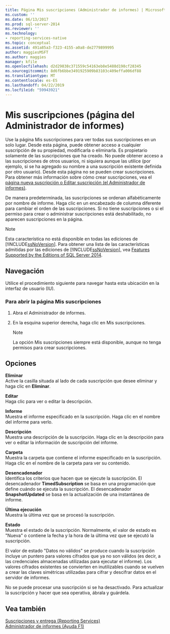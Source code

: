 ```yaml
---
title: Página Mis suscripciones (Administrador de informes) | Microsoft Docs
ms.custom: ''
ms.date: 06/13/2017
ms.prod: sql-server-2014
ms.reviewer: ''
ms.technology:
- reporting-services-native
ms.topic: conceptual
ms.assetid: 491a85a3-f323-4155-a0a8-de2779899995
author: maggiesMSFT
ms.author: maggies
manager: kfile
ms.openlocfilehash: d2d29838c371559c54163eb8e5488d198cf28345
ms.sourcegitcommit: 8d6fb6bbe3491925909b83103c409effa006df88
ms.translationtype: MT
ms.contentlocale: es-ES
ms.lasthandoff: 04/22/2019
ms.locfileid: "59943921"
---
```

# <a name="my-subscriptions-page-report-manager"></a>Mis suscripciones (página del Administrador de informes)
  Use la página Mis suscripciones para ver todas sus suscripciones en un solo lugar. Desde esta página, puede obtener acceso a cualquier suscripción de su propiedad, modificarla o eliminarla. Es propietario solamente de las suscripciones que ha creado. No puede obtener acceso a las suscripciones de otros usuarios, ni siquiera aunque las utilice (por ejemplo, si se ha agregado su nombre a una suscripción existente definida por otro usuario). Desde esta página no se pueden crear suscripciones. Para obtener más información sobre cómo crear suscripciones, vea el [página nueva suscripción o Editar suscripción &#40;el Administrador de informes&#41;](../../2014/reporting-services/new-subscription-or-edit-subscription-page-report-manager.md).  
  
 De manera predeterminada, las suscripciones se ordenan alfabéticamente por nombre de informe. Haga clic en un encabezado de columna diferente para cambiar el orden de las suscripciones. Si no tiene suscripciones o si el permiso para crear o administrar suscripciones está deshabilitado, no aparecen suscripciones en la página.  
  
> [!NOTE]  
>  Esta característica no está disponible en todas las ediciones de [!INCLUDE[ssNoVersion](../includes/ssnoversion-md.md)]. Para obtener una lista de las características admitidas por las ediciones de [!INCLUDE[ssNoVersion](../includes/ssnoversion-md.md)], vea [Features Supported by the Editions of SQL Server 2014](../../2014/getting-started/features-supported-by-the-editions-of-sql-server-2014.md).  
  
## <a name="navigation"></a>Navegación  
 Utilice el procedimiento siguiente para navegar hasta esta ubicación en la interfaz de usuario (IU).  
  
### <a name="to-open-the-my-subscriptions-page"></a>Para abrir la página Mis suscripciones  
  
1.  Abra el Administrador de informes.  
  
2.  En la esquina superior derecha, haga clic en Mis suscripciones.  
  
    > [!NOTE]  
    >  La opción Mis suscripciones siempre está disponible, aunque no tenga permisos para crear suscripciones.  
  
## <a name="options"></a>Opciones  
 **Eliminar**  
 Active la casilla situada al lado de cada suscripción que desee eliminar y haga clic en **Eliminar**.  
  
 **Editar**  
 Haga clic para ver o editar la descripción.  
  
 **Informe**  
 Muestra el informe especificado en la suscripción. Haga clic en el nombre del informe para verlo.  
  
 **Descripción**  
 Muestra una descripción de la suscripción. Haga clic en la descripción para ver o editar la información de suscripción del informe.  
  
 **Carpeta**  
 Muestra la carpeta que contiene el informe especificado en la suscripción. Haga clic en el nombre de la carpeta para ver su contenido.  
  
 **Desencadenador**  
 Identifica los criterios que hacen que se ejecute la suscripción. El desencadenador **TimedSubscription** se basa en una programación que define cuándo se ejecuta la suscripción. El desencadenador **SnapshotUpdated** se basa en la actualización de una instantánea de informe.  
  
 **Última ejecución**  
 Muestra la última vez que se procesó la suscripción.  
  
 **Estado**  
 Muestra el estado de la suscripción. Normalmente, el valor de estado es "Nueva" o contiene la fecha y la hora de la última vez que se ejecutó la suscripción.  
  
 El valor de estado "Datos no válidos" se produce cuando la suscripción incluye un puntero para valores cifrados que ya no son válidos (es decir, a las credenciales almacenadas utilizadas para ejecutar el informe). Los valores cifrados existentes se convierten en inutilizables cuando se vuelven a crear las claves simétricas utilizadas para cifrar y descifrar datos en el servidor de informes.  
  
 No se puede procesar una suscripción si se ha desactivado. Para actualizar la suscripción y hacer que sea operativa, ábrala y guárdela.  
  
## <a name="see-also"></a>Vea también  
 [Suscripciones y entrega &#40;Reporting Services&#41;](subscriptions/subscriptions-and-delivery-reporting-services.md)   
 [Administrador de informes (Ayuda F1)](../../2014/reporting-services/report-manager-f1-help.md)  
  
  

